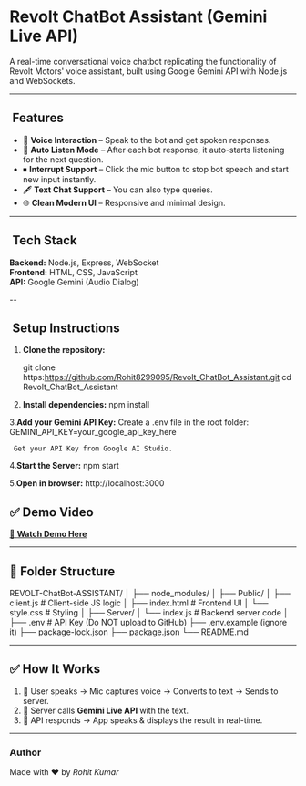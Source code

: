 # Revolt ChatBot Assistant (Gemini Live API)

A real-time conversational voice chatbot replicating the functionality of Revolt Motors' voice assistant, built using Google Gemini API with Node.js and WebSockets.

---

## ​ Features
- 🎤 **Voice Interaction** – Speak to the bot and get spoken responses.
- 🔄 **Auto Listen Mode** – After each bot response, it auto-starts listening for the next question.
- ⏹ **Interrupt Support** – Click the mic button to stop bot speech and start new input instantly.
- 🖋 **Text Chat Support** – You can also type queries.
- 🌐 **Clean Modern UI** – Responsive and minimal design.

---

## ​ Tech Stack
**Backend:** Node.js, Express, WebSocket  
**Frontend:** HTML, CSS, JavaScript  
**API:** Google Gemini (Audio Dialog)

--

## ​ Setup Instructions

1. **Clone the repository:**

   git clone https:https://github.com/Rohit8299095/Revolt_ChatBot_Assistant.git
   cd Revolt_ChatBot_Assistant
2. **Install dependencies:**
      npm install
      
3.**Add your Gemini API Key:**
     Create a .env file in the root folder:
     GEMINI_API_KEY=your_google_api_key_here

     Get your API Key from Google AI Studio.
4.**Start the Server:**
      npm start

5.**Open in browser:**
      http://localhost:3000
      


## ✅ Demo Video
[🎥 **Watch Demo Here**](https://drive.google.com/file/d/1qsxsNyI9a_jowB6YQZ0u-tx6Q_8fkimC/view?usp=drive_link)

---

## 📁 Folder Structure

REVOLT-ChatBot-ASSISTANT/
│
├── node_modules/
│
├── Public/
│   ├── client.js       # Client-side JS logic
│   ├── index.html      # Frontend UI
│   └── style.css       # Styling
│
├── Server/
│   └── index.js        # Backend server code
│
├── .env                # API Key (Do NOT upload to GitHub)
├── .env.example (ignore it)
├── package-lock.json
├── package.json
└── README.md


---

## ✅ How It Works
1. 🎤 User speaks → Mic captures voice → Converts to text → Sends to server.  
2. 🔗 Server calls **Gemini Live API** with the text.  
3. 💬 API responds → App speaks & displays the result in real-time.

---

### Author
Made with ❤️ by *Rohit Kumar*
